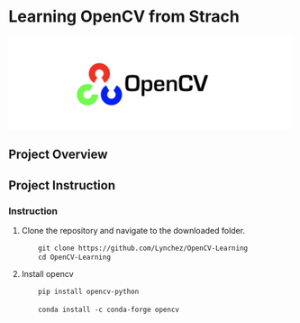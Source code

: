 # Learning OpenCV from Strach

[//]: # (Image Reference)

[img]: ./DATA/opencv-1.png "SLAM"

![SLAM][img]

## Project Overview


## Project Instruction

### Instruction

1. Clone the repository and navigate to the downloaded folder.

	```
		git clone https://github.com/Lynchez/OpenCV-Learning
		cd OpenCV-Learning
	```
	
2. Install opencv

	```
		pip install opencv-python
    
    	conda install -c conda-forge opencv
	```
